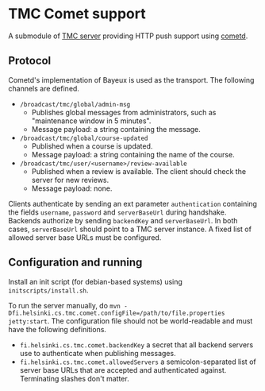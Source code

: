 # TMC Comet support #

A submodule of [TMC server](https://github.com/testmycode/tmc-server) providing HTTP push support using [cometd](http://cometd.org/).

## Protocol ##

Cometd's implementation of Bayeux is used as the transport. The following channels are defined.

- `/broadcast/tmc/global/admin-msg`
    - Publishes global messages from administrators, such as "maintenance window in 5 minutes".
    - Message payload: a string containing the message.
- `/broadcast/tmc/global/course-updated`
    - Published when a course is updated.
    - Message payload: a string containing the name of the course.
- `/broadcast/tmc/user/<username>/review-available`
    - Published when a review is available. The client should check the server for new reviews.
    - Message payload: none.

Clients authenticate by sending an ext parameter `authentication` containing the fields `username`, `password` and `serverBaseUrl` during handshake. Backends authorize by sending `backendKey` and `serverBaseUrl`. In both cases, `serverBaseUrl` should point to a TMC server instance. A fixed list of allowed server base URLs must be configured.

## Configuration and running ##

Install an init script (for debian-based systems) using `initscripts/install.sh`.

To run the server manually, do `mvn -Dfi.helsinki.cs.tmc.comet.configFile=/path/to/file.properties jetty:start`. The configuration file should not be world-readable and must have the following definitions.

- `fi.helsinki.cs.tmc.comet.backendKey` a secret that all backend servers use to authenticate when publishing messages.
- `fi.helsinki.cs.tmc.comet.allowedServers` a semicolon-separated list of server base URLs that are accepted and authenticated against. Terminating slashes don't matter.
